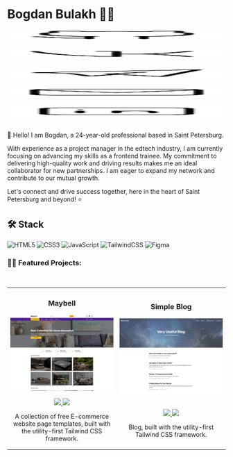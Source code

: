# Bogdan Bulakh 👨‍🎤
<a href="https://github.com/bbulakh">
  <picture height="24">
<source height="24" media="(prefers-color-scheme: dark)" srcset="https://github.com/bbulakh/bbulakh/blob/main/icons/icon-github-inverted.svg">
<source height="24" media="(prefers-color-scheme: light)" srcset="https://github.com/bbulakh/bbulakh/blob/main/icons/icon-github.svg">
<img height="24" alt="Github" src="https://github.com/bbulakh/bbulakh/blob/main/icons/icon-github.svg" width="100%">
</picture>
</a> &nbsp; &nbsp;

<a href="https://vk.com/b.bulakh">
  <picture height="24">
<source height="24" media="(prefers-color-scheme: dark)" srcset="https://github.com/bbulakh/bbulakh/blob/main/icons/icon-vk-inverted.svg">
<source height="24" media="(prefers-color-scheme: light)" srcset="https://github.com/bbulakh/bbulakh/blob/main/icons/icon-vk.svg">
<img height="24" alt="Vkontakte" src="https://github.com/bbulakh/bbulakh/blob/main/icons/icon-vk.svg" width="100%">
</picture>
</a> &nbsp; &nbsp;

<a href="https://t.me/b_bulakh">
  <picture height="24">
<source height="24" media="(prefers-color-scheme: dark)" srcset="https://github.com/bbulakh/bbulakh/blob/main/icons/icon-telegram-inverted.svg">
<source height="24" media="(prefers-color-scheme: light)" srcset="https://github.com/bbulakh/bbulakh/blob/main/icons/icon-telegram.svg">
<img height="24" alt="Telegram" src="https://github.com/bbulakh/bbulakh/blob/main/icons/icon-telegram.svg" width="100%">
</picture>
</a> &nbsp; &nbsp;

<a href="mailto:bogdan.bulah@gmail.com">
  <picture height="24">
<source height="24" media="(prefers-color-scheme: dark)" srcset="https://github.com/bbulakh/bbulakh/blob/main/icons/icon-mail-inverted.svg">
<source height="24" media="(prefers-color-scheme: light)" srcset="https://github.com/bbulakh/bbulakh/blob/main/icons/icon-mail.svg">
<img height="24" alt="Github" src="https://github.com/bbulakh/bbulakh/blob/main/icons/icon-mail.svg" width="100%">
</picture>
</a> &nbsp; &nbsp;

<a href="https://www.linkedin.com/in/bogdan-bulakh-393284190/">
  <picture height="24">
<source height="24" media="(prefers-color-scheme: dark)" srcset="https://github.com/bbulakh/bbulakh/blob/main/icons/icon-linkedin-inverted.svg">
<source height="24" media="(prefers-color-scheme: light)" srcset="https://github.com/bbulakh/bbulakh/blob/main/icons/icon-linkedin.svg">
<img height="24" alt="Github" src="https://github.com/bbulakh/bbulakh/blob/main/icons/icon-linkedin.svg" width="100%">
</picture>
</a> &nbsp; &nbsp;

<p></p>



👋 Hello! I am Bogdan, a 24-year-old professional based in Saint Petersburg. 

With experience as a project manager in the edtech industry, I am currently focusing on advancing my skills as a frontend trainee. My commitment to delivering high-quality work and driving results makes me an ideal collaborator for new partnerships. I am eager to expand my network and contribute to our mutual growth. 

Let's connect and drive success together, here in the heart of Saint Petersburg and beyond! ⭐️


## 🛠 Stack

![HTML5](https://img.shields.io/badge/html5-%23E34F26.svg?style=for-the-badge&logo=html5&logoColor=white)
![CSS3](https://img.shields.io/badge/css3-%231572B6.svg?style=for-the-badge&logo=css3&logoColor=white)
![JavaScript](https://img.shields.io/badge/javascript-%23323330.svg?style=for-the-badge&logo=javascript&logoColor=%23F7DF1E)
![TailwindCSS](https://img.shields.io/badge/tailwindcss-%2338B2AC.svg?style=for-the-badge&logo=tailwind-css&logoColor=white)
![Figma](https://img.shields.io/badge/figma-%23F24E1E.svg?style=for-the-badge&logo=figma&logoColor=white)

### 👨‍💻 Featured Projects:
<br>
<div align="center">
<table>
<tr>
<td width="50%">
<h3 align="center">Maybell</h3>
<div align="center">
<a href="https://github.com/bbulakh/tailwind-ecommerce" target="_blank"><img src="https://github.com/bbulakh/bbulakh/blob/main/images/maybell.jpg" width="400" alt="Maybell"></a>
<p>
<p>
<a href="https://github.com/bbulakh/tailwind-ecommerce" target="_blank">
<img src="https://img.shields.io/badge/REPO-ff9?style=for-the-badge&logo=github&logoColor=black&color=important">
</a>
<a href="https://tailwind-ecommerce-demo.vercel.app/" target="_blank">
<img src="https://img.shields.io/badge/-Live_Demo-yellow?style=for-the-badge&color=blueviolet">
</a>
</p>
<p>A collection of free E-commerce website page templates, built with the utility-first Tailwind CSS framework.</p>
</div>                                                                                    
</td>

<td width="50%">
<h3 align="center">Simple Blog</h3>
<div align="center">                                       
<a href="https://github.com/bbulakh/tailwind-simple-blog" target="_blank"><img src="https://github.com/bbulakh/bbulakh/blob/main/images/blog.jpg" width="400" alt="Simple Blog"></a>
<br>
<br>
<p>
<a href="https://github.com/bbulakh/tailwind-simple-blog" target="_blank">
<img src="https://img.shields.io/badge/REPO-ff9?style=for-the-badge&logo=github&logoColor=black&color=important">
</a>
<a href="https://tailwind-simple-blog-demo.vercel.app/" target="_blank">
<img src="https://img.shields.io/badge/-Live_Demo-yellow?style=for-the-badge&color=blueviolet">
</a>
</p>
</p>Blog, built with the utility-first Tailwind CSS framework.</p>
</div>

</td>                                                                  
</table>                                                                                 
</div>
